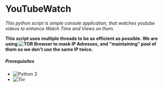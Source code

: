 # YouTubeWatch
_This python script is simple console application, that watches youtube videos to enhance Watch Time and Views on them._

**This script uses multiple threads to be as efficient as possible. We are using ![TOR Browser](https://www.torproject.org/) to mask IP Adresses, and "maintaining" pool of them so we don't use the same IP twice.**

##### Prerequisites
- ![Python 3](https://www.python.org/download/releases/3.0/)
- ![Tor](https://www.torproject.org/download/)
